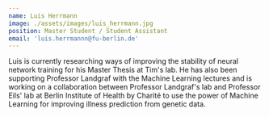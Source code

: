 ```yaml
---
name: Luis Herrmann
image: ./assets/images/luis_herrmann.jpg
position: Master Student / Student Assistant
email: 'luis.herrmannn@fu-berlin.de'
---
```


Luis is currently researching ways of improving the stability of neural network training for his Master Thesis at Tim's lab.
He has also been supporting Professor Landgraf with the Machine Learning lectures and is working on a collaboration
between Professor Landgraf's lab and Professor Eils' lab at Berlin Institute of Health by Charité to use the power of Machine Learning
for improving illness prediction from genetic data.
